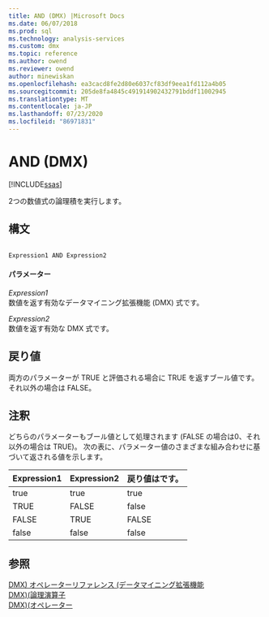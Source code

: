 ```yaml
---
title: AND (DMX) |Microsoft Docs
ms.date: 06/07/2018
ms.prod: sql
ms.technology: analysis-services
ms.custom: dmx
ms.topic: reference
ms.author: owend
ms.reviewer: owend
author: minewiskan
ms.openlocfilehash: ea3cacd8fe2d80e6037cf83df9eea1fd112a4b05
ms.sourcegitcommit: 205de8fa4845c491914902432791bddf11002945
ms.translationtype: MT
ms.contentlocale: ja-JP
ms.lasthandoff: 07/23/2020
ms.locfileid: "86971831"
---
```

# <a name="and-dmx"></a>AND (DMX)
[!INCLUDE[ssas](../includes/applies-to-version/ssas.md)]

  2つの数値式の論理積を実行します。  
  
## <a name="syntax"></a>構文  
  
```  
  
Expression1 AND Expression2  
```  
  
#### <a name="parameters"></a>パラメーター  
 *Expression1*  
 数値を返す有効なデータマイニング拡張機能 (DMX) 式です。  
  
 *Expression2*  
 数値を返す有効な DMX 式です。  
  
## <a name="return-value"></a>戻り値  
 両方のパラメーターが TRUE と評価される場合に TRUE を返すブール値です。それ以外の場合は FALSE。  
  
## <a name="remarks"></a>注釈  
 どちらのパラメーターもブール値として処理されます (FALSE の場合は0、それ以外の場合は TRUE)。 次の表に、パラメーター値のさまざまな組み合わせに基づいて返される値を示します。  
  
|Expression1|Expression2|戻り値はです。|  
|-----------------------|-----------------------|---------------------|  
|true|true|true|  
|TRUE|FALSE|false|  
|FALSE|TRUE|FALSE|  
|false|false|false|  
  
## <a name="see-also"></a>参照  
 [DMX&#41; オペレーターリファレンス &#40;データマイニング拡張機能](../dmx/data-mining-extensions-dmx-operator-reference.md)   
 [DMX&#41;&#40;論理演算子](../dmx/operators-logical.md)   
 [DMX&#41;&#40;オペレーター](../dmx/operators-dmx.md)  
  
  

